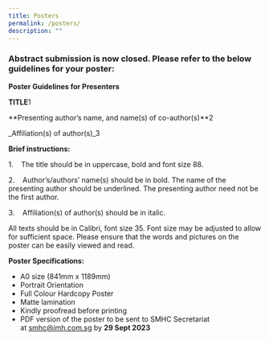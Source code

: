 ```yaml
---
title: Posters
permalink: /posters/
description: ""
---
```

### Abstract submission is now closed. Please refer to the below guidelines for your poster:

**Poster Guidelines for Presenters**

**TITLE**1

**Presenting author’s name, and name(s) of co-author(s)**2

_Affiliation(s) of author(s)_3

**Brief instructions:**

1.    The title should be in uppercase, bold and font size 88.

2.    Author’s/authors’ name(s) should be in bold. The name of the presenting author should be underlined. The presenting author need not be the first author.

3.    Affiliation(s) of author(s) should be in italic.

All texts should be in Calibri, font size 35. Font size may be adjusted to allow for sufficient space. Please ensure that the words and pictures on the poster can be easily viewed and read.

**Poster Specifications:**

* A0 size (841mm x 1189mm)
* Portrait Orientation
* Full Colour Hardcopy Poster
* Matte lamination
* Kindly proofread before printing
* PDF version of the poster to be sent to SMHC Secretariat at [smhc@imh.com.sg](mailto:smhc@imh.com.sg) by **29 Sept 2023**